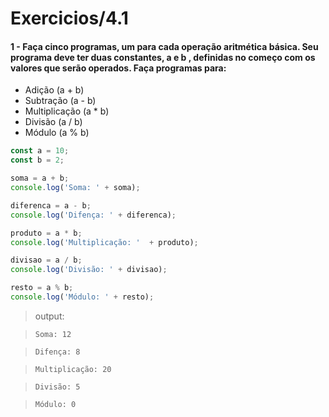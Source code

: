 # Exercicios/4.1 

#### 1 - Faça cinco programas, um para cada operação aritmética básica. Seu programa deve ter duas constantes, a e b , definidas no começo com os valores que serão operados. Faça programas para:

<ul>
<li>Adição (a + b)</li>
<li>Subtração (a - b) </li>
<li>Multiplicação (a * b) </li>
<li>Divisão (a / b)</li>
<li>Módulo (a % b) </li>
</ul>

~~~js
const a = 10;
const b = 2;

soma = a + b;
console.log('Soma: ' + soma);

diferenca = a - b;
console.log('Difença: ' + diferenca);

produto = a * b;
console.log('Multiplicação: '  + produto);

divisao = a / b;
console.log('Divisão: ' + divisao);

resto = a % b;
console.log('Módulo: ' + resto);
~~~
> output:

> `Soma: 12`

> `Difença: 8`

> `Multiplicação: 20`

> `Divisão: 5`

> `Módulo: 0`



